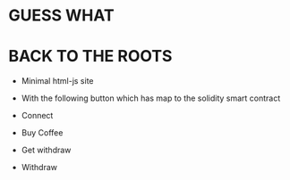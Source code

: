 # GUESS WHAT 

# BACK TO THE ROOTS

- Minimal html-js site
- With the following button which has map to the solidity smart contract

- Connect
- Buy Coffee
- Get withdraw
- Withdraw